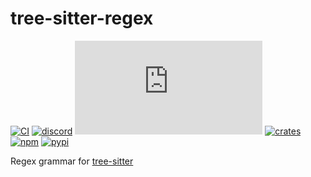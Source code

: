 # tree-sitter-regex

[![CI][ci]](https://github.com/tree-sitter/tree-sitter-regex/actions/workflows/ci.yml)
[![discord][discord]](https://discord.gg/w7nTvsVJhm)
[![matrix][matrix]](https://matrix.to/#/#tree-sitter-chat:matrix.org)
[![crates][crates]](https://crates.io/crates/tree-sitter-regex)
[![npm][npm]](https://www.npmjs.com/package/tree-sitter-regex)
[![pypi][pypi]](https://pypi.org/project/tree-sitter-regex)

Regex grammar for [tree-sitter](https://github.com/tree-sitter/tree-sitter)

[ci]: https://img.shields.io/github/actions/workflow/status/tree-sitter/tree-sitter-regex/ci.yml?logo=github&label=CI
[discord]: https://img.shields.io/discord/1063097320771698699?logo=discord&label=discord
[matrix]: https://img.shields.io/matrix/tree-sitter-chat%3Amatrix.org?logo=matrix&label=matrix
[npm]: https://img.shields.io/npm/v/tree-sitter-regex?logo=npm
[crates]: https://img.shields.io/crates/v/tree-sitter-regex?logo=rust
[pypi]: https://img.shields.io/pypi/v/tree-sitter-regex?logo=pypi&logoColor=ffd242
